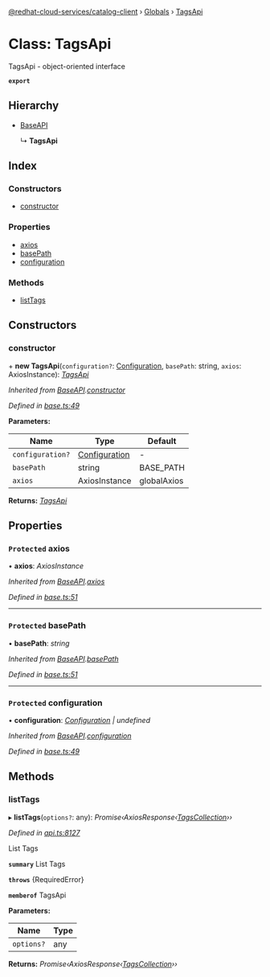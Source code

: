 [@redhat-cloud-services/catalog-client](../README.md) › [Globals](../globals.md) › [TagsApi](tagsapi.md)

# Class: TagsApi

TagsApi - object-oriented interface

**`export`** 

## Hierarchy

* [BaseAPI](baseapi.md)

  ↳ **TagsApi**

## Index

### Constructors

* [constructor](tagsapi.md#constructor)

### Properties

* [axios](tagsapi.md#protected-axios)
* [basePath](tagsapi.md#protected-basepath)
* [configuration](tagsapi.md#protected-configuration)

### Methods

* [listTags](tagsapi.md#listtags)

## Constructors

###  constructor

\+ **new TagsApi**(`configuration?`: [Configuration](configuration.md), `basePath`: string, `axios`: AxiosInstance): *[TagsApi](tagsapi.md)*

*Inherited from [BaseAPI](baseapi.md).[constructor](baseapi.md#constructor)*

*Defined in [base.ts:49](https://github.com/RedHatInsights/javascript-clients/blob/master/packages/catalog/base.ts#L49)*

**Parameters:**

Name | Type | Default |
------ | ------ | ------ |
`configuration?` | [Configuration](configuration.md) | - |
`basePath` | string | BASE_PATH |
`axios` | AxiosInstance | globalAxios |

**Returns:** *[TagsApi](tagsapi.md)*

## Properties

### `Protected` axios

• **axios**: *AxiosInstance*

*Inherited from [BaseAPI](baseapi.md).[axios](baseapi.md#protected-axios)*

*Defined in [base.ts:51](https://github.com/RedHatInsights/javascript-clients/blob/master/packages/catalog/base.ts#L51)*

___

### `Protected` basePath

• **basePath**: *string*

*Inherited from [BaseAPI](baseapi.md).[basePath](baseapi.md#protected-basepath)*

*Defined in [base.ts:51](https://github.com/RedHatInsights/javascript-clients/blob/master/packages/catalog/base.ts#L51)*

___

### `Protected` configuration

• **configuration**: *[Configuration](configuration.md) | undefined*

*Inherited from [BaseAPI](baseapi.md).[configuration](baseapi.md#protected-configuration)*

*Defined in [base.ts:49](https://github.com/RedHatInsights/javascript-clients/blob/master/packages/catalog/base.ts#L49)*

## Methods

###  listTags

▸ **listTags**(`options?`: any): *Promise‹AxiosResponse‹[TagsCollection](../interfaces/tagscollection.md)››*

*Defined in [api.ts:8127](https://github.com/RedHatInsights/javascript-clients/blob/master/packages/catalog/api.ts#L8127)*

List Tags

**`summary`** List Tags

**`throws`** {RequiredError}

**`memberof`** TagsApi

**Parameters:**

Name | Type |
------ | ------ |
`options?` | any |

**Returns:** *Promise‹AxiosResponse‹[TagsCollection](../interfaces/tagscollection.md)››*
